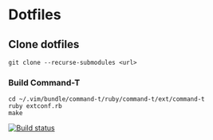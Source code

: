 # Dotfiles

## Clone dotfiles

```
git clone --recurse-submodules <url>
```

### Build Command-T

```
cd ~/.vim/bundle/command-t/ruby/command-t/ext/command-t
ruby extconf.rb
make
```

[![Build status](https://ci.appveyor.com/api/projects/status/i1asf5truovqwb8g/branch/master?svg=true)](https://ci.appveyor.com/project/itsjohnward/dotfiles/branch/master)
